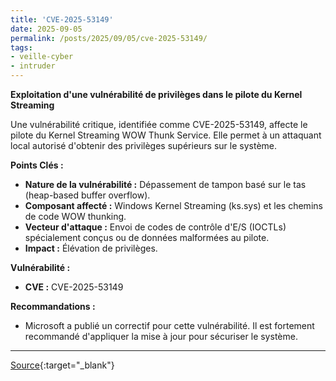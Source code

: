```yaml
---
title: 'CVE-2025-53149'
date: 2025-09-05
permalink: /posts/2025/09/05/cve-2025-53149/
tags:
- veille-cyber
- intruder
---
```

**Exploitation d'une vulnérabilité de privilèges dans le pilote du Kernel Streaming**

Une vulnérabilité critique, identifiée comme CVE-2025-53149, affecte le pilote du Kernel Streaming WOW Thunk Service. Elle permet à un attaquant local autorisé d'obtenir des privilèges supérieurs sur le système.

**Points Clés :**

*   **Nature de la vulnérabilité :** Dépassement de tampon basé sur le tas (heap-based buffer overflow).
*   **Composant affecté :** Windows Kernel Streaming (ks.sys) et les chemins de code WOW thunking.
*   **Vecteur d'attaque :** Envoi de codes de contrôle d'E/S (IOCTLs) spécialement conçus ou de données malformées au pilote.
*   **Impact :** Élévation de privilèges.

**Vulnérabilité :**

*   **CVE :** CVE-2025-53149

**Recommandations :**

*   Microsoft a publié un correctif pour cette vulnérabilité. Il est fortement recommandé d'appliquer la mise à jour pour sécuriser le système.

---
[Source](https://cvemon.intruder.io/cves/CVE-2025-53149){:target="_blank"}
